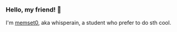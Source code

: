 ### Hello, my friend! 👋

I'm [memset0](https://memset0.cn/), aka whisperain, a student who prefer to do sth cool.

<!--

TODO:

[ ] Tags Cloud: 每个用户可以通过 Github Issue 为标签投票计次，使用 wordcloud 生成词云并自动更新。
[ ] Tags Cloud History: using html5 tag <details>
[ ] Recent Blog / Commits / Stars: https://github.com/tw93/tw93
[ ] Tools' Tag: https://github.com/thmsgbrt / https://github.com/DenverCoder1 / https://custom-icon-badges.herokuapp.com/
[ ] My Follwers: https://github.com/ouuan
[ ] Favorite Girls(?): 头像 / 鹿目圆 / 神户小鸟 / 高木同学 / ...
[ ] Favorite Tech: https://github.com/MacroPower
[ ] Favorite Repo: https://github.com/DenverCoder1

-->
